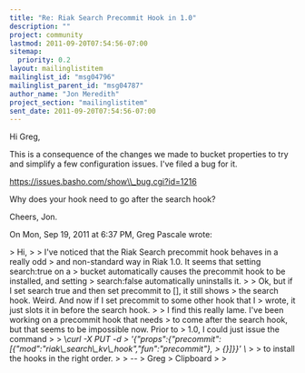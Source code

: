 ```yaml
---
title: "Re: Riak Search Precommit Hook in 1.0"
description: ""
project: community
lastmod: 2011-09-20T07:54:56-07:00
sitemap:
  priority: 0.2
layout: mailinglistitem
mailinglist_id: "msg04796"
mailinglist_parent_id: "msg04787"
author_name: "Jon Meredith"
project_section: "mailinglistitem"
sent_date: 2011-09-20T07:54:56-07:00
---
```



Hi Greg,

This is a consequence of the changes we made to bucket properties to try and
simplify a few configuration issues. I've filed a bug for it.

https://issues.basho.com/show\\_bug.cgi?id=1216

Why does your hook need to go after the search hook?

Cheers, Jon.


On Mon, Sep 19, 2011 at 6:37 PM, Greg Pascale  wrote:

&gt; Hi,
&gt;
&gt; I've noticed that the Riak Search precommit hook behaves in a really odd
&gt; and non-standard way in Riak 1.0. It seems that setting search:true on a
&gt; bucket automatically causes the precommit hook to be installed, and setting
&gt; search:false automatically uninstalls it.
&gt;
&gt; Ok, but if I set search true and then set precommit to [], it still shows
&gt; the search hook. Weird. And now if I set precommit to some other hook that I
&gt; wrote, it just slots it in before the search hook.
&gt;
&gt; I find this really lame. I've been working on a precommit hook that needs
&gt; to come after the search hook, but that seems to be impossible now. Prior to
&gt; 1.0, I could just issue the command
&gt;
&gt; \\*curl -X PUT -d
&gt; '{"props":{"precommit":[{"mod":"riak\\_search\\_kv\\_hook","fun":"precommit"},
&gt; {}]}}' \\*
&gt;
&gt; to install the hooks in the right order.
&gt;
&gt; --
&gt; Greg
&gt; Clipboard
&gt;
&gt;

